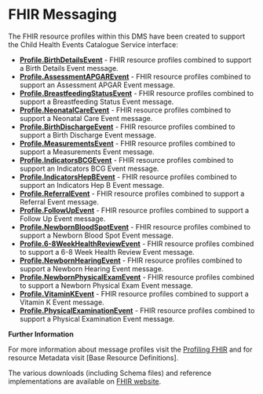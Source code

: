 # FHIR Messaging #

The FHIR resource profiles within this DMS have been created to support the Child Health Events Catalogue Service interface:

- **[Profile.BirthDetailsEvent]** - FHIR resource profiles combined to support a Birth Details Event message.
- **[Profile.AssessmentAPGAREvent]** - FHIR resource profiles combined to support an Assessment APGAR Event message.
- **[Profile.BreastfeedingStatusEvent]** - FHIR resource profiles combined to support a Breastfeeding Status Event message.
- **[Profile.NeonatalCareEvent]** - FHIR resource profiles combined to support a Neonatal Care Event message.
- **[Profile.BirthDischargeEvent]** - FHIR resource profiles combined to support a Birth Discharge Event message.
- **[Profile.MeasurementsEvent]** - FHIR resource profiles combined to support a Measurements Event message.
- **[Profile.IndicatorsBCGEvent]** - FHIR resource profiles combined to support an Indicators BCG Event message.
- **[Profile.IndicatorsHepBEvent]** - FHIR resource profiles combined to support an Indicators Hep B Event message.
- **[Profile.ReferralEvent]** - FHIR resource profiles combined to support a Referral Event message.
- **[Profile.FollowUpEvent]** - FHIR resource profiles combined to support a Follow Up Event message.
- **[Profile.NewbornBloodSpotEvent]** - FHIR resource profiles combined to support a Newborn Blood Spot Event message.
- **[Profile.6-8WeekHealthReviewEvent]** - FHIR resource profiles combined to support a 6-8 Week Health Review Event message.
- **[Profile.NewbornHearingEvent]** - FHIR resource profiles combined to support a Newborn Hearing Event message.
- **[Profile.NewbornPhysicalExamEvent]** - FHIR resource profiles combined to support a Newborn Physical Exam Event message.
- **[Profile.VitaminKEvent]** - FHIR resource profiles combined to support a Vitamin K Event message.
- **[Profile.PhysicalExaminationEvent]** - FHIR resource profiles combined to support a Physical Examination Event message. 
  
**Further Information**

For more information about message profiles visit the [Profiling FHIR] and for resource Metadata visit [Base Resource Definitions].

The various downloads (including Schema files) and reference implementations are available on [FHIR website]. 
 

[Profile.BirthDetailsEvent]: ../Profile.BirthDetailsEvent/Profile.BirthDetailsEvent.html
[Profile.AssessmentAPGAREvent]: ../Profile.AssessmentAPGAREvent/Profile.AssessmentAPGAREvent.html
[Profile.BreastfeedingStatusEvent]: ../Profile.BreastfeedingStatusEvent/Profile.BreastfeedingStatusEvent.html
[Profile.NeonatalCareEvent]: ../Profile.NeonatalCareEvent/Profile.NeonatalCareEvent.html
[Profile.BirthDischargeEvent]: ../Profile.BirthDischargeEvent/Profile.BirthDischargeEvent.html
[Profile.ReferralEvent]: ../Profile.ReferralEvent/Profile.ReferralEvent.html
[Profile.FollowUpEvent]: ../Profile.FollowUpEvent/Profile.FollowUpEvent.html
[Profile.MeasurementsEvent]: ../Profile.MeasurementsEvent/Profile.MeasurementsEvent.html
[Profile.IndicatorsBCGEvent]: ../Profile.IndicatorsBCGEvent/Profile.IndicatorsBCGEvent.html
[Profile.IndicatorsHepBEvent]: ../Profile.IndicatorsHepBEvent/Profile.IndicatorsHepBEvent.html
[Profile.NewbornBloodSpotEvent]: ../Profile.NewbornBloodSpotEvent/Profile.NewbornBloodSpotEvent.html
[Profile.NewbornHearingEvent]: ../Profile.NewbornHearingEvent/Profile.NewbornHearingEvent.html
[Profile.NewbornPhysicalExamEvent]: ../Profile.NewbornPhysicalExamEvent/Profile.NewbornPhysicalExamEvent.html
[Profile.6-8WeekHealthReviewEvent]: ../Profile.6-8WeekHealthReviewEvent/Profile.6-8WeekHealthReviewEvent.html
[Profile.VitaminKEvent]: ../Profile.VitaminKEvent/Profile.VitaminKEvent.html
[Profile.PhysicalExaminationEvent]: ../Profile.PhysicalExaminationEvent/Profile.PhysicalExaminationEvent.html

[Profiling FHIR]: http://hl7.org/fhir/profiling.html
[FHIR website]: http://hl7.org/fhir/index.html